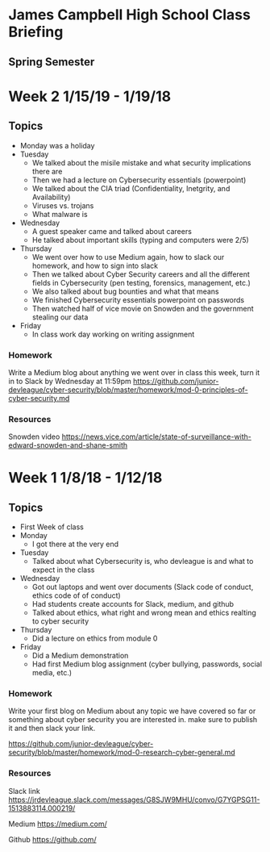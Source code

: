 # James Campbell High School Class Briefing
## Spring Semester


# Week 2 1/15/19 - 1/19/18

## Topics
- Monday was a holiday
- Tuesday 
  - We talked about the misile mistake and what security implications there are
  - Then we had a lecture on Cybersecurity essentials (powerpoint)
  - We talked about the CIA triad (Confidentiality, Inetgrity, and Availability)
  - Viruses vs. trojans
  - What malware is
- Wednesday
  - A guest speaker came and talked about careers
  - He talked about important skills (typing and computers were 2/5)
- Thursday
  - We went over how to use Medium again, how to slack our homework, and how to sign into slack
  - Then we talked about Cyber Security careers and all the different fields in Cybersecurity (pen testing, forensics, management, etc.)
  - We also talked about bug bounties and what that means
  - We finished Cybersecurity essentials powerpoint on passwords
  - Then watched half of vice movie on Snowden and the government stealing our data
- Friday
  - In class work day working on writing assignment 
  
### Homework
Write a Medium blog about anything we went over in class this week, turn it in to Slack by Wednesday at 11:59pm
https://github.com/junior-devleague/cyber-security/blob/master/homework/mod-0-principles-of-cyber-security.md

### Resources
Snowden video https://news.vice.com/article/state-of-surveillance-with-edward-snowden-and-shane-smith



# Week 1 1/8/18 - 1/12/18

## Topics 
- First Week of class
- Monday
  - I got there at the very end
- Tuesday
  - Talked about what Cybersecurity is, who devleague is and what to expect in the class
- Wednesday 
  - Got out laptops and went over documents (Slack code of conduct, ethics code of of conduct)
  - Had students create accounts for Slack, medium, and github
  - Talked about ethics, what right and wrong mean and ethics realting to cyber security
- Thursday
  - Did a lecture on ethics from module 0
- Friday
  - Did a Medium demonstration
  - Had first Medium blog assignment (cyber bullying, passwords, social media, etc.)
  
### Homework 
Write your first blog on Medium about any topic we have covered so far or something about cyber security you are interested in. make sure to publish it and then slack your link. 


https://github.com/junior-devleague/cyber-security/blob/master/homework/mod-0-research-cyber-general.md

### Resources 
Slack link https://jrdevleague.slack.com/messages/G8SJW9MHU/convo/G7YGPSG11-1513883114.000219/

Medium https://medium.com/

Github https://github.com/
